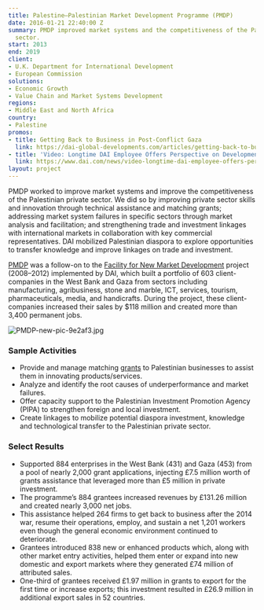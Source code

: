 ```yaml
---
title: Palestine—Palestinian Market Development Programme (PMDP)
date: 2016-01-21 22:40:00 Z
summary: PMDP improved market systems and the competitiveness of the Palestinian private
  sector.
start: 2013
end: 2019
client:
- U.K. Department for International Development
- European Commission
solutions:
- Economic Growth
- Value Chain and Market Systems Development
regions:
- Middle East and North Africa
country:
- Palestine
promos:
- title: Getting Back to Business in Post-Conflict Gaza
  link: https://dai-global-developments.com/articles/getting-back-to-business-in-post-conflict-gaza
- title: 'Video: Longtime DAI Employee Offers Perspective on Development in Gaza'
  link: https://www.dai.com/news/video-longtime-dai-employee-offers-perspective-development-gaza
layout: project
---
```


PMDP worked to improve market systems and improve the competitiveness of the Palestinian private sector. We did so by improving private sector skills and innovation through technical assistance and matching grants; addressing market system failures in specific sectors through market analysis and facilitation; and strengthening trade and investment linkages with international markets in collaboration with key commercial representatives. DAI mobilized Palestinian diaspora to explore opportunities to transfer knowledge and improve linkages on trade and investment.

[PMDP](https://beamexchange.org/resources/1075/) was a follow-on to the [Facility for New Market Development](/our-work/projects/palestine%E2%80%94facility-new-market-development-fnmd) project (2008–2012) implemented by DAI, which built a portfolio of 603 client-companies in the West Bank and Gaza from sectors including manufacturing, agribusiness, stone and marble, ICT, services, tourism, pharmaceuticals, media, and handicrafts. During the project, these client-companies increased their sales by $118 million and created more than 3,400 permanent jobs.

![PMDP-new-pic-9e2af3.jpg](/uploads/PMDP-new-pic-9e2af3.jpg)

### Sample Activities

* Provide and manage matching [grants](http://pmdp.ps/page.php?id=edcy3804Yedc) to Palestinian businesses to assist them in innovating products/services.
* Analyze and identify the root causes of underperformance and market failures.
* Offer capacity support to the Palestinian Investment Promotion Agency (PIPA) to strengthen foreign and local investment.
* Create linkages to mobilize potential diaspora investment, knowledge and technological transfer to the Palestinian private sector.

### Select Results

* Supported 884 enterprises in the West Bank (431) and Gaza (453) from a pool of nearly 2,000 grant applications, injecting £7.5 million worth of grants assistance that leveraged more than £5 million in private investment.
* The programme’s 884 grantees increased revenues by £131.26 million and created nearly 3,000 net jobs.
* This assistance helped 264 firms to get back to business after the 2014 war, resume their operations, employ, and sustain a net 1,201 workers even though the general economic environment continued to deteriorate.
* Grantees introduced 838 new or enhanced products which, along with other market entry activities, helped them enter or expand into new domestic and export markets where they generated £74 million of attributed sales.
* One-third of grantees received £1.97 million in grants to export for the first time or increase exports; this investment resulted in £26.9 million in additional export sales in 52 countries.